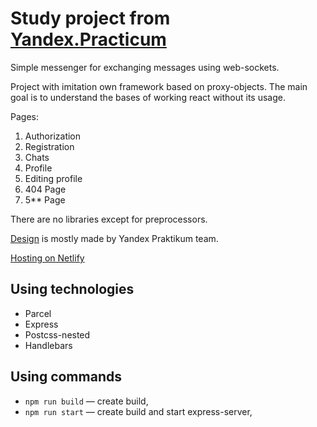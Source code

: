 # Study project from [Yandex.Practicum](https://practicum.com/)

Simple messenger for exchanging messages using web-sockets.

Project with imitation own framework based on proxy-objects.
The main goal is to understand the bases of working react without its usage.

Pages:
1. Authorization
2. Registration
3. Chats
4. Profile
5. Editing profile
6. 404 Page
7. 5** Page

There are no libraries except for preprocessors.

[Design](https://www.figma.com/file/jF5fFFzgGOxQeB4CmKWTiE/Chat_external_link?node-id=0%3A1) is mostly made by Yandex Praktikum team.

[Hosting on Netlify](https://636bbea120572971d561331b--voluble-phoenix-fa3d79.netlify.app/)

## Using technologies

- Parcel
- Express
- Postcss-nested
- Handlebars

## Using commands

- `npm run build` — create build,
- `npm run start` — create build and start express-server,